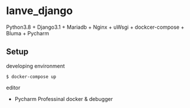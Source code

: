 # lanve_django

Python3.8 + Django3.1 + Mariadb + Nginx + uWsgi + dockcer-compose + Bluma + Pycharm

## Setup

developing environment
```
$ docker-compose up
```

editor
* Pycharm Professinal
docker & debugger

